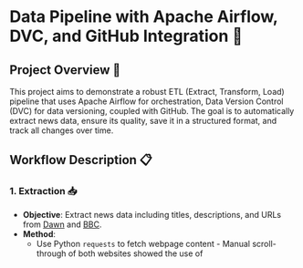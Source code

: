 
# Data Pipeline with Apache Airflow, DVC, and GitHub Integration 🔄

## Project Overview 🎯

This project aims to demonstrate a robust ETL (Extract, Transform, Load) pipeline that uses Apache Airflow for orchestration, Data Version Control (DVC) for data versioning, coupled with GitHub. The goal is to automatically extract news data, ensure its quality, save it in a structured format, and track all changes over time.

## Workflow Description 📋

### 1. Extraction 📥

- **Objective**: Extract news data including titles, descriptions, and URLs from [Dawn](https://www.dawn.com/) and [BBC](https://www.bbc.com/).
- **Method**:
  - Use Python `requests` to fetch webpage content - Manual scroll-through of both websites showed the use of <title> and <meta name="description"> tags.
  - Parse HTML content with `BeautifulSoup` to extract necessary details.
  - Handle absolute and relative URLs to ensure consistency.
- **Challenges**:
  - Dealing with relative URLs and converting them to absolute.
  - Filtering out non-article links such as advertisements, ensuring only relevant news data is collected.
- **Details**:
  - The extraction function dynamically adjusts URLs, ensuring that only well-formed links are processed. This helps in mitigating issues with broken or relative links that could lead to data quality problems.

### 2. Transformation 🔄

- **Objective**: Filter out articles where either the title or description is missing to maintain data quality.
- **Method**:
  - Check each extracted record for the presence of both title and description.
  - Skip adding records to the dataset if any key information is missing.

### 3. Loading 📤

- **Objective**: Save the cleaned and verified data into a CSV file, with the headers ID, Title, Description, Endpoint.
- **Method**:
  - Use Python's CSV library to write the data into `output.csv`.

### 4. Data Version Control with DVC 🗄️

- **Objective**: Implement version control for datasets to track changes and enhance reproducibility.
- **Method**:
  - Initialize DVC in the project directory.
  - Set a remote storage for DVC to track dataset versions.
  - Push data changes to the DVC remote storage, through tasks detailed in mlops_dag.py using BashOperator
- **Challenges**:
  - Configuring DVC with remote storage solutions like Google Drive and managing access securely. Usage of Google Cloud Console was pertinent.
- **Commands**:
  ```bash
  dvc init
  dvc remote add -d storage gdrive://10UGSeJ00RG8QpcKUluRRBmAUyu08gPJ2
  dvc push
  ```
  - After the initial local DVC push, secondary credentials are stored, allowing the code to seamlessly execute the workflow itself.

### 5. Code Version Control with GitHub 📝

- **Objective**: Manage and version control the project's codebase.
- **Method**:
  - Use git commands to add, commit, and push changes to a GitHub repository.
  - Automate these commands within Airflow tasks to keep the repository up-to-date.
- **Challenges**:
  - Automating git operations within Airflow tasks without manual intervention.
- **Commands**:
  ```bash
  git add .
  git commit -m 'Add DVC Files'
  git push -u origin main
  ```

## Automation and Orchestration 🤖

- **Complete Automation**: The entire ETL process, from data extraction to pushing updates to remote repositories, is automated using Apache Airflow.
- **Scheduled Runs**: Apache Airflow manages the scheduling and monitoring of the ETL workflow, ensuring that the data pipeline runs smoothly without manual oversight.

## Conclusion 🛠️
The integration of Apache Airflow, DVC, and GitHub provides a robust framework for managing data pipelines. It ensures that data extraction, transformation, and loading processes are efficient, reliable, and transparent. This project highlights the importance of data quality, automation, and version control in modern data engineering practices.
